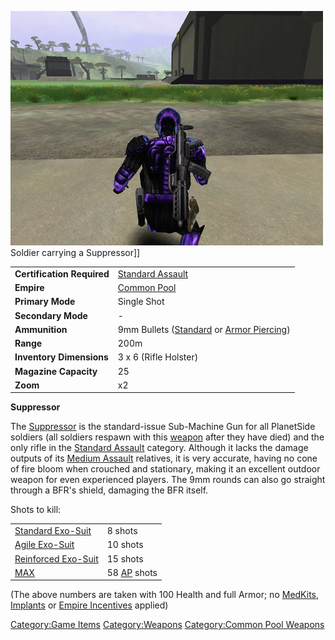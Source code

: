![](images/PSScreenShot0299.jpg "fig:PSScreenShot0299.jpg") Soldier carrying a
Suppressor\]\]

|                            |                                                                                            |
| -------------------------- | ------------------------------------------------------------------------------------------ |
| **Certification Required** | [Standard Assault](Standard_Assault.md)                                                    |
| **Empire**                 | [Common Pool](Common_Pool.md)                                                              |
| **Primary Mode**           | Single Shot                                                                                |
| **Secondary Mode**         | \-                                                                                         |
| **Ammunition**             | 9mm Bullets ([Standard](9mm_Bullet.md) or [Armor Piercing](Armour_Piercing_9mm_Bullet.md)) |
| **Range**                  | 200m                                                                                       |
| **Inventory Dimensions**   | 3 x 6 (Rifle Holster)                                                                      |
| **Magazine Capacity**      | 25                                                                                         |
| **Zoom**                   | x2                                                                                         |

**Suppressor**

The [Suppressor](Suppressor.md) is the standard-issue
Sub-Machine Gun for all PlanetSide soldiers (all soldiers respawn with
this [weapon](weapon.md) after they have died) and the only
rifle in the [Standard Assault](Standard_Assault.md) category.
Although it lacks the damage outputs of its [Medium
Assault](Medium_Assault.md) relatives, it is very accurate,
having no cone of fire bloom when crouched and stationary, making it an
excellent outdoor weapon for even experienced players. The 9mm rounds
can also go straight through a BFR's shield, damaging the BFR itself.

Shots to kill:

|                                               |                                  |
| --------------------------------------------- | -------------------------------- |
| [Standard Exo-Suit](Standard_Exo-Suit.md)     | 8 shots                          |
| [Agile Exo-Suit](Agile_Exo-Suit.md)           | 10 shots                         |
| [Reinforced Exo-Suit](Reinforced_Exo-Suit.md) | 15 shots                         |
| [MAX](Mechanized_Assault_Exo-Suit.md)         | 58 [AP](Armor_Piercing.md) shots |

(The above numbers are taken with 100 Health and full Armor; no
[MedKits](MedKit.md), [Implants](Implants.md) or [Empire
Incentives](Empire_Incentives.md) applied)

[Category:Game Items](Category:Game_Items.md)
[Category:Weapons](Category:Weapons.md) [Category:Common Pool
Weapons](Category:Common_Pool_Weapons.md)
